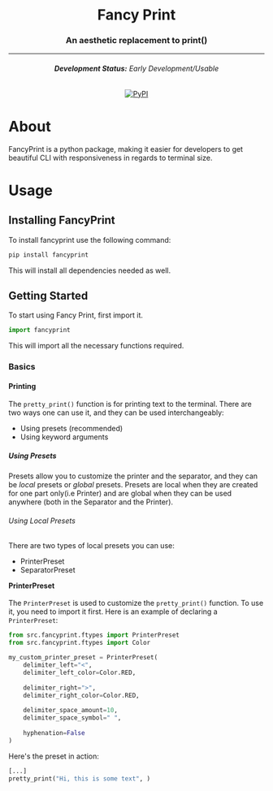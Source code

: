 <h1 align="center">Fancy Print</h1>
<h3 align="center">An aesthetic replacement to print()</h3>

<hr>

<h6 align="center"><b>Development Status:</b> Early Development/Usable</h6>
<p align="center">
  <a href="https://pypi.org/project/fancyprint/">
	<img src="https://img.shields.io/pypi/v/fancyprint?color=blue&label=PyPI&logo=python&logoColor=white&style=for-the-badge" alt="PyPI">
  </a>
</p>

# About

FancyPrint is a python package, making it easier for developers to get beautiful CLI with responsiveness in regards to terminal size.

# Usage

## Installing FancyPrint

To install fancyprint use the following command:
```bash
pip install fancyprint
```
This will install all dependencies needed as well.

## Getting Started

To start using Fancy Print, first import it.
```python
import fancyprint
```
This will import all the necessary functions required.

### Basics

#### Printing

The ``pretty_print()`` function is for printing text to the terminal. There are two ways one can use it, and they can be
used interchangeably:
- Using presets (recommended)
- Using keyword arguments

##### Using Presets
Presets allow you to customize the printer and the separator, and they can be *local* presets or *global* presets.
Presets are local when they are created for one part only(i.e Printer) and are global when they can be used anywhere
(both in the Separator and the Printer). 

###### Using Local Presets
There are two types of local presets you can use:
- PrinterPreset
- SeparatorPreset

**PrinterPreset**
<br>
<br>
The ``PrinterPreset`` is used to customize the ``pretty_print()`` function. To use it, you need to import it first.
Here is an example of declaring a ``PrinterPreset``:
```python
from src.fancyprint.ftypes import PrinterPreset
from src.fancyprint.ftypes import Color

my_custom_printer_preset = PrinterPreset(
    delimiter_left="<",
    delimiter_left_color=Color.RED,
    
    delimiter_right=">",
    delimiter_right_color=Color.RED,
    
    delimiter_space_amount=10,
    delimiter_space_symbol=" ",
    
    hyphenation=False
)
```
Here's the preset in action:
```python
[...]
pretty_print("Hi, this is some text", )
```